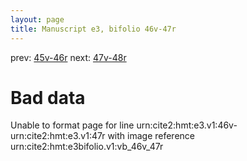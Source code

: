 ```yaml
---
layout: page
title: Manuscript e3, bifolio 46v-47r
---
```


prev: [45v-46r](../45v-46r/) next: [47v-48r](../47v-48r/)

# Bad data

Unable to format page for line urn:cite2:hmt:e3.v1:46v-urn:cite2:hmt:e3.v1:47r with image reference urn:cite2:hmt:e3bifolio.v1:vb_46v_47r
